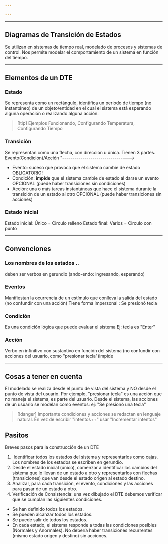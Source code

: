 ```yaml
---

---
```

---
## Diagramas de Transición de Estados
Se utilizan en sistemas de tiempo real, modelado de procesos y sistemas de control. Nos permite modelar el comportamiento de un sistema en función del tiempo.

---
## Elementos de un DTE
### Estado
Se representa como un rectángulo, identifica un periodo de tiempo (no instantáneo) de un objeto/entidad en el cual el sistema está esperando alguna operación o realizando alguna acción.
>[!tip] Ejemplos
> Funcionando, Configurando Temperatura, Configurando Tiempo
### Transición
Se representan como una flecha, con dirección u
única. Tienen 3 partes.
	Evento(Condición)/Acción
"--------------------------------->
- Evento: suceso que provoca que el sistema cambie de estado OBLIGATORIO!
- Condición: **impide** que el sistema cambie de estado al darse un evento OPCIONAL (puede haber transiciones sin condiciones)
- Acción: una o más tareas instantáneas que hace el sistema durante la transición de un estado al otro OPCIONAL (puede haber transiciones sin acciones)
### Estado inicial 
Estado inicial:  Único = Circulo relleno
Estado final: Varios = Circulo con punto

---
## Convenciones
### Los nombres de los estados ..
deben ser verbos en gerundio (ando-endo: ingresando, esperando)
### Eventos
Manifiestan la ocurrencia de un estímulo que conlleva la salida del estado (no confundir con una acción)
Tiene forma impersonal : Se presionó tecla
### Condición
Es una condición lógica que puede evaluar el sistema
Ej: tecla es "Enter"
### Acción
Verbo en infinitivo con sustantivo en función del sistema
(no confundir con acciones del usuario, como "presionar tecla")impide

---
## Cosas a tener en cuenta
El modelado se realiza desde el punto de vista del sistema y NO desde el punto de vista del usuario.
Por ejemplo, "presionar tecla" es una acción que no maneja el sistema, es parte del usuario. Desde el sistema, las acciones de un usuario se modelan como eventos:
ej: "Se presionó una tecla"
>[!danger] Importante
>condiciones y acciones se redactan en lenguaje natural. En vez de escribir "intentos++" usar "Incrementar intentos"

## Pasitos
Breves pasos para la construcción de un DTE
1. ​ Identificar todos los estados del sistema y representarlos como cajas. Los nombres de los estados se escriben en gerundio.
2. Desde el estado inicial (único), comenzar a identificar los cambios del sistema que lo llevan de un estado a otro y representarlos con flechas (transiciones) que van desde el estado origen al estado destino.
3. Analizar, para cada transición, el evento, condiciones y las acciones para pasar de un estado a otro.
4. Verificación de Consistencia: una vez dibujado el DTE debemos verificar que se cumplan las siguientes condiciones.
- Se han definido todos los estados.
- Se pueden alcanzar todos los estados.
- Se puede salir de todos los estados.
- En cada estado, el sistema responde a todas las condiciones posibles (Normales y Anormales). No debería haber transiciones recurrentes (mismo estado origen y destino) sin acciones.